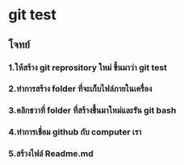 # git test 

## โจทย์
### 1.ให้สร้าง git reprository ใหม่ ขึ้นมาว่า git test
### 2.ทำการสร้าง folder ที่จะเก็บไฟล์ภายในเครื่อง
### 3.คลิกขวาที่ folder ที่สร้างขึ้นมาใหม่และรัน git bash

### 4.ทำการเชื่อม github กับ computer เรา
### 5.สร้างไฟล์ Readme.md
